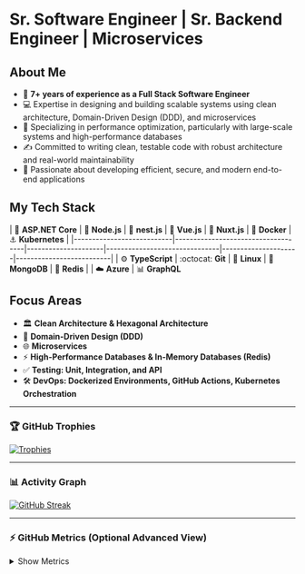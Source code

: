 # Sr. Software Engineer | Sr. Backend Engineer | Microservices

## About Me
- 🌱 **7+ years of experience as a Full Stack Software Engineer**
- 💻 Expertise in designing and building scalable systems using clean architecture, Domain-Driven Design (DDD), and microservices
- 🚀 Specializing in performance optimization, particularly with large-scale systems and high-performance databases
- ✍️ Committed to writing clean, testable code with robust architecture and real-world maintainability
- 🎯 Passionate about developing efficient, secure, and modern end-to-end applications

## My Tech Stack
| :rocket: **ASP.NET Core** | :rocket: **Node.js** |  :rocket: **nest.js** | :leaves: **Vue.js** |  :triangular_ruler: **Nuxt.js** | :whale: **Docker** | :anchor: **Kubernetes** |
|---------------------------|------------------------------------|---------------------|-------------------------------|---------------------|--------------------------|
| :gear: **TypeScript**             | :octocat: **Git**   | :penguin: **Linux**           | :green_heart: **MongoDB** | :gem: **Redis**          |
 | :cloud: **Azure**                | :bar_chart: **GraphQL**         

## Focus Areas
- 🏛️ **Clean Architecture & Hexagonal Architecture**
- 🎨 **Domain-Driven Design (DDD)**
- 🌐 **Microservices**
- ⚡ **High-Performance Databases & In-Memory Databases (Redis)**
- ✅ **Testing: Unit, Integration, and API**
- 🛠️ **DevOps: Dockerized Environments, GitHub Actions, Kubernetes Orchestration**

---

### 🏆 GitHub Trophies

[![Trophies](https://github-profile-trophy.vercel.app/?username=Saleh-Mohammed-Alabidi&theme=tokyonight&column=4)](https://github.com/ryo-ma/github-profile-trophy)

---

### 📊 Activity Graph

[![GitHub Streak](https://streak-stats.demolab.com?user=Saleh-Mohammed-Alabidi&theme=tokyonight&hide_border=true)](https://git.io/streak-stats)

---

### ⚡ GitHub Metrics (Optional Advanced View)

<details>
  <summary>Show Metrics</summary>

  <img src="https://github.com/Saleh-Mohammed-Alabidi/Saleh-Mohammed-Alabidi/blob/main/github-metrics.svg" alt="Metrics" width="100%">

</details>
